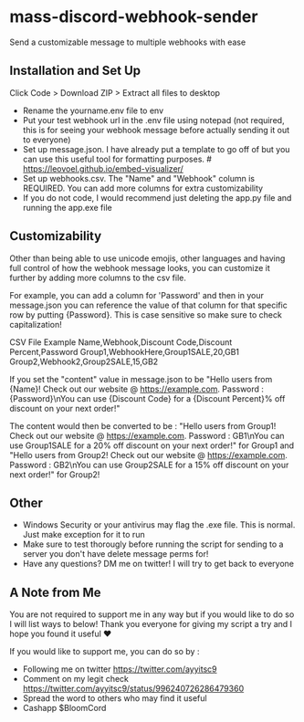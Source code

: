 # mass-discord-webhook-sender
Send a customizable message to multiple webhooks with ease


Installation and Set Up
------------
Click Code > Download ZIP > Extract all files to desktop

- Rename the yourname.env file to env
- Put your test webhook url in the .env file using notepad (not required, this is for seeing your webhook message before actually sending it out to everyone)
- Set up message.json. I have already put a template to go off of but you can use this useful tool for formatting purposes. # https://leovoel.github.io/embed-visualizer/
- Set up webhooks.csv. The "Name" and "Webhook" column is REQUIRED. You can add more columns for extra customizability
- If you do not code, I would recommend just deleting the app.py file and running the app.exe file


Customizability
------------

Other than being able to use unicode emojis, other languages and having full control of how the webhook message looks, you can customize it further by adding more columns to the csv file.

For example, you can add a column for 'Password' and then in your message.json you can reference the value of that column for that specific row by putting {Password}. This is case sensitive so make sure to check capitalization! 

CSV File Example
Name,Webhook,Discount Code,Discount Percent,Password
Group1,WebhookHere,Group1SALE,20,GB1
Group2,Webhook2,Group2SALE,15,GB2

If you set the "content" value in message.json to be "Hello users from {Name}! Check out our website @ https://example.com. Password : {Password}\nYou can use {Discount Code} for a {Discount Percent}% off discount on your next order!"

The content would then be converted to be :
"Hello users from Group1! Check out our website @ https://example.com. Password : GB1\nYou can use Group1SALE for a 20% off discount on your next order!"
for Group1 and
"Hello users from Group2! Check out our website @ https://example.com. Password : GB2\nYou can use Group2SALE for a 15% off discount on your next order!"
for Group2!

Other
-----

- Windows Security or your antivirus may flag the .exe file. This is normal. Just make exception for it to run
- Make sure to test thorougly before running the script for sending to a server you don't have delete message perms for!
- Have any questions? DM me on twitter! I will try to get back to everyone


A Note from Me
-------
You are not required to support me in any way but if you would like to do so I will list ways to below! Thank you everyone for giving my script a try and I hope you found it useful ♥

 If you would like to support me, you can do so by :
- Following me on twitter https://twitter.com/ayyitsc9
- Comment on my legit check https://twitter.com/ayyitsc9/status/996240726286479360
- Spread the word to others who may find it useful
- Cashapp $BloomCord
